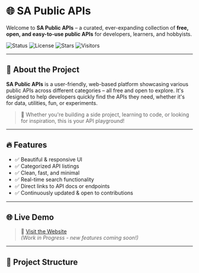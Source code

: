 # 🌐 SA Public APIs

Welcome to **SA Public APIs** – a curated, ever-expanding collection of **free, open, and easy-to-use public APIs** for developers, learners, and hobbyists.

![Status](https://img.shields.io/badge/Status-Under_Development-orange)
![License](https://img.shields.io/github/license/Shahil-Ahamad-dev/SAPublicAPIS)
![Stars](https://img.shields.io/github/stars/Shahil-Ahamad-dev/SAPublicAPIS?style=social)
![Visitors](https://visitor-badge.laobi.icu/badge?page_id=Shahil-Ahamad-dev.SAPublicAPIS)

---

## 🚀 About the Project

**SA Public APIs** is a user-friendly, web-based platform showcasing various public APIs across different categories – all free and open to explore. It's designed to help developers quickly find the APIs they need, whether it's for data, utilities, fun, or experiments.

> 🌟 Whether you're building a side project, learning to code, or looking for inspiration, this is your API playground!

---

## 🔥 Features

- ✅ Beautiful & responsive UI
- ✅ Categorized API listings
- ✅ Clean, fast, and minimal
- ✅ Real-time search functionality
- ✅ Direct links to API docs or endpoints
- ✅ Continuously updated & open to contributions

---

## 🌐 Live Demo

> 🧪 [Visit the Website](https://shahil-ahamad-dev.github.io/SAPublicAPIS/)  
> *(Work in Progress - new features coming soon!)*

---

## 📁 Project Structure

